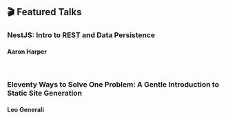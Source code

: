 ## 🎬 Featured Talks

### NestJS: Intro to REST and Data Persistence

#### Aaron Harper

<br/>

###  Eleventy Ways to Solve One Problem: A Gentle Introduction to Static Site Generation

#### Leo Generali

